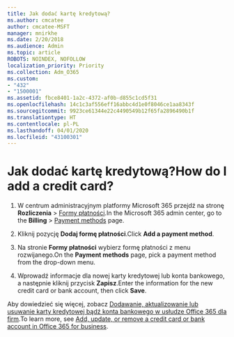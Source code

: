 ```yaml
---
title: Jak dodać kartę kredytową?
ms.author: cmcatee
author: cmcatee-MSFT
manager: mnirkhe
ms.date: 2/20/2018
ms.audience: Admin
ms.topic: article
ROBOTS: NOINDEX, NOFOLLOW
localization_priority: Priority
ms.collection: Adm_O365
ms.custom:
- "432"
- "1500001"
ms.assetid: fbce8401-1a2c-4372-af0b-d855c1cd5f31
ms.openlocfilehash: 14c1c3af556eff16abbc4d1e0f8046ce1aa8343f
ms.sourcegitcommit: 9923ce61344e22c4490549b12f65fa2896490b1f
ms.translationtype: HT
ms.contentlocale: pl-PL
ms.lasthandoff: 04/01/2020
ms.locfileid: "43100301"
---
```

# <a name="how-do-i-add-a-credit-card"></a><span data-ttu-id="c5f6b-102">Jak dodać kartę kredytową?</span><span class="sxs-lookup"><span data-stu-id="c5f6b-102">How do I add a credit card?</span></span>

1. <span data-ttu-id="c5f6b-103">W centrum administracyjnym platformy Microsoft 365 przejdź na stronę **Rozliczenia** \> [Formy płatności](https://go.microsoft.com/fwlink/p/?linkid=2018806).</span><span class="sxs-lookup"><span data-stu-id="c5f6b-103">In the Microsoft 365 admin center, go to the **Billing** \> [Payment methods](https://go.microsoft.com/fwlink/p/?linkid=2018806) page.</span></span>

2. <span data-ttu-id="c5f6b-104">Kliknij pozycję **Dodaj formę płatności**.</span><span class="sxs-lookup"><span data-stu-id="c5f6b-104">Click **Add a payment method**.</span></span>

3. <span data-ttu-id="c5f6b-105">Na stronie **Formy płatności** wybierz formę płatności z menu rozwijanego.</span><span class="sxs-lookup"><span data-stu-id="c5f6b-105">On the **Payment methods** page, pick a payment method from the drop-down menu.</span></span>

4. <span data-ttu-id="c5f6b-106">Wprowadź informacje dla nowej karty kredytowej lub konta bankowego, a następnie kliknij przycisk **Zapisz**.</span><span class="sxs-lookup"><span data-stu-id="c5f6b-106">Enter the information for the new credit card or bank account, then click **Save**.</span></span>

<span data-ttu-id="c5f6b-107">Aby dowiedzieć się więcej, zobacz [Dodawanie, aktualizowanie lub usuwanie karty kredytowej bądź konta bankowego w usłudze Office 365 dla firm](https://docs.microsoft.com/office365/admin/subscriptions-and-billing/add-update-or-remove-credit-card-or-bank-account).</span><span class="sxs-lookup"><span data-stu-id="c5f6b-107">To learn more, see [Add, update, or remove a credit card or bank account in Office 365 for business](https://docs.microsoft.com/office365/admin/subscriptions-and-billing/add-update-or-remove-credit-card-or-bank-account).</span></span>
